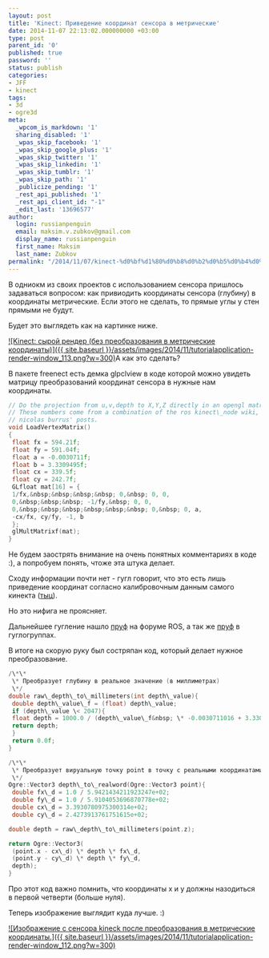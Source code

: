 ```yaml
---
layout: post
title: 'Kinect: Приведение координат сенсора в метрические'
date: 2014-11-07 22:13:02.000000000 +03:00
type: post
parent_id: '0'
published: true
password: ''
status: publish
categories:
- JFF
- kinect
tags:
- 3d
- ogre3d
meta:
  _wpcom_is_markdown: '1'
  sharing_disabled: '1'
  _wpas_skip_facebook: '1'
  _wpas_skip_google_plus: '1'
  _wpas_skip_twitter: '1'
  _wpas_skip_linkedin: '1'
  _wpas_skip_tumblr: '1'
  _wpas_skip_path: '1'
  _publicize_pending: '1'
  _rest_api_published: '1'
  _rest_api_client_id: "-1"
  _edit_last: '13696577'
author:
  login: russianpenguin
  email: maksim.v.zubkov@gmail.com
  display_name: russianpenguin
  first_name: Maksim
  last_name: Zubkov
permalink: "/2014/11/07/kinect-%d0%bf%d1%80%d0%b8%d0%b2%d0%b5%d0%b4%d0%b5%d0%bd%d0%b8%d0%b5-%d0%ba%d0%be%d0%be%d1%80%d0%b4%d0%b8%d0%bd%d0%b0%d1%82-%d1%81%d0%b5%d0%bd%d1%81%d0%be%d1%80%d0%b0-%d0%b2-%d0%bc%d0%b5%d1%82%d1%80/"
---
```

В одниокм из своих проектов с использованием сенсора пришлось задаваться вопросом: как привиодить координаты сенсора (глубину) в координаты метрические. Если этого не сделать, то прямые углы у стен прямыми не будут.

Будет это выглядеть как на картинке ниже.

[![Kinect: сырой рендер (без преобразования в метрические координаты)]({{ site.baseurl }}/assets/images/2014/11/tutorialapplication-render-window_113.png?w=300)](https://russianpenguin.files.wordpress.com/2014/11/tutorialapplication-render-window_113.png)А как это сделать?

В пакете freenect есть демка glpclview в коде которой можно увидеть матрицу преобразований координат сенсора в нужные нам координаты.

```cpp
// Do the projection from u,v,depth to X,Y,Z directly in an opengl matrix  
// These numbers come from a combination of the ros kinect\_node wiki, and  
// nicolas burrus' posts.  
void LoadVertexMatrix()  
{  
 float fx = 594.21f;  
 float fy = 591.04f;  
 float a = -0.0030711f;  
 float b = 3.3309495f;  
 float cx = 339.5f;  
 float cy = 242.7f;  
 GLfloat mat[16] = {  
 1/fx,&nbsp;&nbsp;&nbsp;&nbsp; 0,&nbsp; 0, 0,  
 0,&nbsp;&nbsp;&nbsp; -1/fy,&nbsp; 0, 0,  
 0,&nbsp;&nbsp;&nbsp;&nbsp;&nbsp;&nbsp; 0,&nbsp; 0, a,  
 -cx/fx, cy/fy, -1, b  
 };  
 glMultMatrixf(mat);  
}
```

Не будем заострять внимание на очень понятных комментариях в коде :), а попробуем понять, чтоже эта штука делает.

Сходу информации почти нет - гугл говорит, что это есть лишь приведение координат согласно калибровочным данным самого кинекта ([тыц](https://groups.google.com/forum/#!msg/openkinect/c7OvB0GqNjU/z-4hbz4SdJYJ "Матрица преобразований координат сенсора kinect в реальные")).

Но это нифига не проясняет.

Дальнейшее гугление нашло [пруф](http://answers.ros.org/question/67339/converting-kinect-depth-image-to-real-world-coordinate/ "Converting Kinect depth image to Real world coordinate.") на форуме ROS, а так же [пруф](https://groups.google.com/forum/#!topic/openkinect/ihfBIY56Is8 "Depth to Real World XY Coordinate") в гуглогруппах.

В итоге на скорую руку был состряпан код, который делает нужное преобразование.

```cpp
/\*\*  
 \* Преобразует глубину в реальное значение (в миллиметрах)  
 \*/  
double raw\_depth\_to\_millimeters(int depth\_value){  
 double depth\_value\_f = (float) depth\_value;  
 if (depth\_value \< 2047){  
 float depth = 1000.0 / (depth\_value\_f&nbsp; \* -0.0030711016 + 3.3309495161);  
 return depth;  
 }  
 return 0.0f;  
}

/\*\*  
 \* Преобразует вируальную точку point в точку с реальными координатами (в миллиметрах)  
 \*/  
Ogre::Vector3 depth\_to\_realword(Ogre::Vector3 point){  
 double fx\_d = 1.0 / 5.9421434211923247e+02;  
 double fy\_d = 1.0 / 5.9104053696870778e+02;  
 double cx\_d = 3.3930780975300314e+02;  
 double cy\_d = 2.4273913761751615e+02;

double depth = raw\_depth\_to\_millimeters(point.z);

return Ogre::Vector3(  
 (point.x - cx\_d) \* depth \* fx\_d,  
 (point.y - cy\_d) \* depth \* fy\_d,  
 depth);  
}
```

Про этот код важно помнить, что координаты x и y должны назодиться в первой четверти (больше нуля).

Теперь изображение выглядит куда лучше. :)

[![Изображение с сенсора kineck после преобразования в метрические координаты.]({{ site.baseurl }}/assets/images/2014/11/tutorialapplication-render-window_112.png?w=300)](https://russianpenguin.files.wordpress.com/2014/11/tutorialapplication-render-window_112.png)


